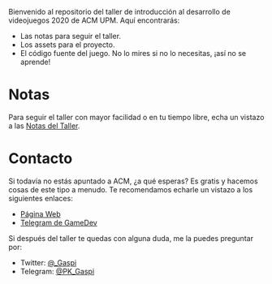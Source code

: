 Bienvenido al repositorio del taller de introducción al desarrollo de videojuegos 2020 de ACM UPM. Aquí encontrarás:

- Las notas para seguir el taller.
- Los assets para el proyecto.
- El código fuente del juego. No lo mires si no lo necesitas, ¡así no se aprende!

# Notas
Para seguir el taller con mayor facilidad o en tu tiempo libre, echa un vistazo a las [Notas del Taller](https://github.com/PKGaspi/ACMUPM-GameDevIntro2020/blob/master/NOTES.md).

# Contacto
Si todavía no estás apuntado a ACM, ¿a qué esperas? Es gratis y hacemos cosas de este tipo a menudo. Te recomendamos echarle un vistazo a los siguientes enlaces:

- [Página Web](https://upm.acm.org/)
- [Telegram de GameDev](https://t.me/joinchat/GXu1OFCoE3drXGvjxQlfKg)

Si después del taller te quedas con alguna duda, me la puedes preguntar por:
- Twitter: [@_Gaspi](https://twitter.com/_gaspi)
- Telegram: [@PK_Gaspi](https://t.me/PK_Gaspi)
